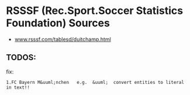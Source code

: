 
# RSSSF (Rec.Sport.Soccer Statistics Foundation) Sources

- www.rsssf.com/tablesd/duitchamp.html



## TODOS:

fix:

~~~~
1.FC Bayern M&uuml;nchen   e.g.  &uuml;  convert entities to literal in text!!
~~~~

